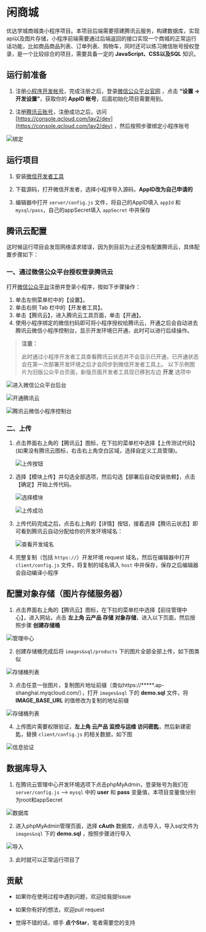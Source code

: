 # 闲商城

优达学城商城类小程序项目。本项目后端需要搭建腾讯云服务，构建数据库，实现api以及图片存储，小程序前端需要通过后端返回的接口实现一个商城的正常运行话功能，比如商品商品列表、订单列表、购物车，同时还可以练习微信账号授权登录，是一个比较综合的项目，需要具备一定的 **JavaScript、CSS以及SQL** 知识。

## 运行前准备

1. 注册[小程序开发帐号](https://mp.weixin.qq.com/cgi-bin/registermidpage?action=index)，完成注册之后，登录[微信公众平台官网](https://mp.weixin.qq.com/) ，点击 **“设置 -> 开发设置”**，获取你的 **AppID 帐号**，后面初始化项目需要用到。

2. 注册[腾讯云账号](https://cloud.tencent.com/register)，注册成功之后，访问[https://console.qcloud.com/lav2/dev](https://console.qcloud.com/lav2/dev) ，然后按照步骤绑定小程序账号

![绑定](./images/1.png)

## 运行项目

1. 安装[微信开发者工具](https://developers.weixin.qq.com/miniprogram/dev/devtools/download.html)

2. 下载源码，打开微信开发者，选择小程序导入源码，**AppID改为自己申请的**

3. 编辑器中打开 `server/config.js` 文件，将自己的AppID填入 `appId` 和 `mysql/pass`，自己的appSecret填入 `appSecret` 中并保存


## 腾讯云配置

这时候运行项目会发现网络请求错误，因为到目前为止还没有配置腾讯云，具体配置步骤如下：

### 一、通过微信公众平台授权登录腾讯云

打开[微信公众平台](https://mp.weixin.qq.com)注册并登录小程序，按如下步骤操作：

1. 单击左侧菜单栏中的【设置】。
2. 单击右侧 Tab 栏中的【开发者工具】。
3. 单击【腾讯云】，进入腾讯云工具页面，单击【开通】。
4. 使用小程序绑定的微信扫码即可将小程序授权给腾讯云，开通之后会自动进去腾讯云微信小程序控制台，显示开发环境已开通，此时可以进行后续操作。

> **注意：**
>
> 此时通过小程序开发者工具查看腾讯云状态并不会显示已开通，已开通状态会在第一次部署开发环境之后才会同步到微信开发者工具上。
> 以下示例图片为旧版公众平台页面，新版页面开发者工具现已移到左边 **开发** 选项中

![进入微信公众平台后台](https://mc.qcloudimg.com/static/img/a3ca2891b23cfce7d3678cd05a4e14fe/13.jpg)

![开通腾讯云](https://mc.qcloudimg.com/static/img/53e34b52e098ee3a0a02ecc8fbb68a54/14.jpg)

![腾讯云微信小程序控制台](https://mc.qcloudimg.com/static/img/032d0b2b99dfcfdf4234db911e93b60f/15.png)

### 二、上传

1. 点击界面右上角的【腾讯云】图标，在下拉的菜单栏中选择【上传测试代码】(如果没有腾讯云图标，右击右上角空白区域，选择自定义工具管理)。

   ![上传按钮](https://mc.qcloudimg.com/static/img/8480bbc02b097bac0d511c334b731e12/5.png)

2. 选择【模块上传】并勾选全部选项，然后勾选【部署后自动安装依赖】，点击【确定】开始上传代码。

   ![选择模块](https://user-images.githubusercontent.com/3380894/30306412-8df08f4e-97aa-11e7-9a5b-7ab82c58c63d.png)

   ![上传成功](https://mc.qcloudimg.com/static/img/a78431b42d0edf0bddae0b85ef00d40f/7.png)
   
3. 上传代码完成之后，点击右上角的【详情】按钮，接着选择【腾讯云状态】即可看到腾讯云自动分配给你的开发环境域名：

   ![查看开发域名](https://mc.qcloudimg.com/static/img/04a97a0551d28a25aa066352e74e0443/8.png)

4. 完整复制（包括 `https://`）开发环境 request 域名，然后在编辑器中打开 `client/config.js` 文件，将复制的域名填入 `host` 中并保存，保存之后编辑器会自动编译小程序

## 配置对象存储（图片存储服务器）

1. 点击界面右上角的【腾讯云】图标，在下拉的菜单栏中选择【前往管理中心】，进入网站，点击 **左上角 云产品 存储 对象存储**，进入以下页面，然后按照步骤 **创建存储桶**

![管理中心](./images/2.png)

2. 创建存储桶完成后将 `images&sql/products` 下的图片全部全部上传，如下图类似

![存储桶列表](./images/3.png)

3. 点击任意一张图片，复制图片地址前缀（类似https://*****.ap-shanghai.myqcloud.com/），打开 `images&sql` 下的 **demo.sql** 文件，将 **IMAGE_BASE_URL** 的值修改为复制的地址前缀

![存储桶列表](./images/7.png)

4. 上传图片需要权限验证，**左上角 云产品 监控与运维 访问密匙**，然后新建密匙，替换 `client/config.js` 的相关数据，如下图

![信息验证](./images/4.png)

## 数据库导入

1. 在腾讯云管理中心开发环境选项下点击phpMyAdmin，登录账号为我们在 `server/config.js` ——> `mysql` 中的 **user** 和 **pass** 变量值，本项目变量值分别为root和appSecret

![数据库](./images/5.png)

2. 进入phpMyAdmin管理页面，选择 **cAuth** 数据库，点击导入，导入sql文件为 `images&sql` 下的 **demo.sql** ，按照步骤进行导入

![导入](./images/6.png)

3. 此时就可以正常运行项目了

## 贡献

* 如果你在使用过程中遇到问题，欢迎给我提Issue

* 如果你有好的想法，欢迎pull request

* 觉得不错的话，顺手 **点个Star**，笔者需要您的支持











